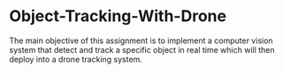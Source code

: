 # Object-Tracking-With-Drone

The main objective of this assignment is to implement a computer vision system that detect and track a specific object in real time which will then deploy into a drone tracking system. 
